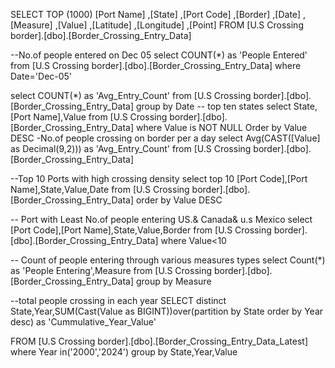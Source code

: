 SELECT TOP (1000) [Port Name]
      ,[State]
      ,[Port Code]
      ,[Border]
      ,[Date]
      ,[Measure]
      ,[Value]
      ,[Latitude]
      ,[Longitude]
      ,[Point]
  FROM [U.S Crossing border].[dbo].[Border_Crossing_Entry_Data]

  --No.of people entered on Dec 05
select COUNT(*) as 'People Entered'
from [U.S Crossing border].[dbo].[Border_Crossing_Entry_Data]
where Date='Dec-05'


select COUNT(*) as 'Avg_Entry_Count'
from [U.S Crossing border].[dbo].[Border_Crossing_Entry_Data]
group by Date
-- top ten states 
select State,[Port Name],Value
from [U.S Crossing border].[dbo].[Border_Crossing_Entry_Data]
where Value is NOT NULL
Order by Value DESC
-No.of people crossing on border per a day
select Avg(CAST([Value] as Decimal(9,2))) as 'Avg_Entry_Count'
from [U.S Crossing border].[dbo].[Border_Crossing_Entry_Data]

--Top 10 Ports with high crossing density 
select top 10 [Port Code],[Port Name],State,Value,Date
from [U.S Crossing border].[dbo].[Border_Crossing_Entry_Data]
order by Value DESC

-- Port with Least No.of people entering US.& Canada& u.s Mexico
select [Port Code],[Port Name],State,Value,Border
from [U.S Crossing border].[dbo].[Border_Crossing_Entry_Data]
where Value<10

-- Count of people entering through various measures types
select Count(*) as 'People Entering',Measure from [U.S Crossing border].[dbo].[Border_Crossing_Entry_Data]
group by Measure

--total people crossing in each year 
SELECT distinct State,Year,SUM(Cast(Value as BIGINT))over(partition by State order by Year desc) as 'Cummulative_Year_Value'

FROM [U.S Crossing border].[dbo].[Border_Crossing_Entry_Data_Latest]
where Year in('2000','2024')
group by State,Year,Value




  
  
  

